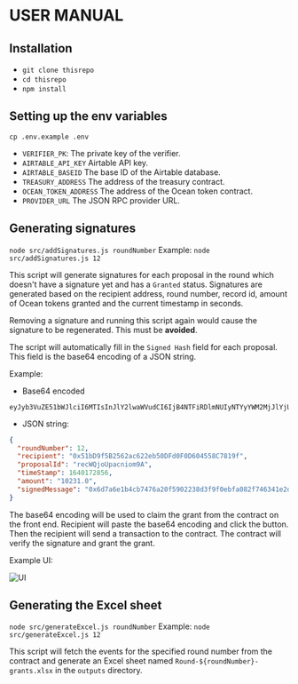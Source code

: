 # USER MANUAL

## Installation

- `git clone thisrepo`
- `cd thisrepo`
- `npm install`

## Setting up the env variables

`cp .env.example .env`

- `VERIFIER_PK`: The private key of the verifier.
- `AIRTABLE_API_KEY` Airtable API key.
- `AIRTABLE_BASEID` The base ID of the Airtable database.
- `TREASURY_ADDRESS` The address of the treasury contract.
- `OCEAN_TOKEN_ADDRESS` The address of the Ocean token contract.
- `PROVIDER_URL` The JSON RPC provider URL.

## Generating signatures

`node src/addSignatures.js roundNumber`
Example: `node src/addSignatures.js 12`

This script will generate signatures for each proposal in the round which doesn't have a signature yet and has a `Granted` status.
Signatures are generated based on the recipient address, round number, record id, amount of Ocean tokens granted and the current timestamp in seconds.

Removing a signature and running this script again would cause the signature to be regenerated. This must be **avoided**.

The script will automatically fill in the `Signed Hash` field for each proposal. This field is the base64 encoding of a JSON string.

Example:

- Base64 encoded

```
eyJyb3VuZE51bWJlciI6MTIsInJlY2lwaWVudCI6IjB4NTFiRDlmNUIyNTYyYWM2MjJlYjUwREZkMEYwRDYwNDU1OEM3ODE5ZiIsInByb2plY3ROYW1lIjoicmVjV1Fqb1VwYWNuaW9tOUEiLCJ0aW1lU3RhbXAiOjE2NDAxNzI4NTYsImFtb3VudCI6IjEwMjMxLjAiLCJzaWduZWRNZXNzYWdlIjoiMHg2ZDdhNmUxYjRjYjc0NzZhMjBmNTkwMjIzOGQzZjlmMGViZmEwODJmNzQ2MzQxZTJkODdjMTY1ZWQ0OGFkNjgwN2VkZWZjMjRkN2M5M2Q3YjEyYWNmNzRhNzViY2JlYmRmMDM1NGYxNTZkM2Q4ODEwM2E0OWQ0MTU3NDBjMDdhZjFiIn0=
```

- JSON string:

```json
{
  "roundNumber": 12,
  "recipient": "0x51bD9f5B2562ac622eb50DFd0F0D604558C7819f",
  "proposalId": "recWQjoUpacniom9A",
  "timeStamp": 1640172856,
  "amount": "10231.0",
  "signedMessage": "0x6d7a6e1b4cb7476a20f5902238d3f9f0ebfa082f746341e2d87c165ed48ad6807edefc24d7c93d7b12acf74a75bcbebdf0354f156d3d88103a49d415740c07af1b"
}
```

The base64 encoding will be used to claim the grant from the contract on the front end. Recipient will paste the base64 encoding and click the button. Then the recipient will send a transaction to the contract. The contract will verify the signature and grant the grant.

Example UI:

![UI](https://i.ibb.co/PttyJGG/Screenshot-from-2021-12-22-14-43-19.png)

## Generating the Excel sheet

`node src/generateExcel.js roundNumber`
Example: `node src/generateExcel.js 12`

This script will fetch the events for the specified round number from the contract and generate an Excel sheet named `Round-${roundNumber}-grants.xlsx` in the `outputs` directory.
